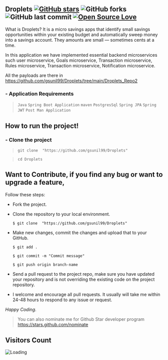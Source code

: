 ## Droplets [![GitHub stars](https://img.shields.io/github/stars/gsunil99/Droplets?style=social)](https://github.com/login?return_to=%2Fgsunil99%Droplets) ![GitHub forks](https://img.shields.io/github/forks/gsunil99/Droplets?style=social) ![GitHub last commit](https://img.shields.io/github/last-commit/gsunil99/Droplets) [![Open Source Love](https://badges.frapsoft.com/os/v2/open-source.svg?v=103)](https://github.com/gsunil99/Droplets) 

What is Droplets?
It is a micro savings apps that identify small savings opportunities within your existing budget and automatically sweep money into a savings account. They amounts are small — sometimes cents at a time.

In this application we have implemented essential backend microservices such user microservice, Goals microservice, Transaction microservice, Rules microservice, Transaction microservice, Notification microservice.

All the payloads are there in https://github.com/gsunil99/Droplets/tree/main/Droplets_Repo2



 ### - Application Requirements
 
 > ```Java```
 > ```Spring Boot Application```
 > ```maven```
 > ```PostgresSql```
 > ```Spring JPA```
 > ```Spring JWT```
 > ```Post Man Application```

## How to run the project!
### - Clone the project
> ``` git clone  "https://github.com/gsunil99/Droplets" ```

> ```cd Droplets```


 ## Want to Contribute, if you find any bug or want to upgrade a feature,
Follow these steps:
- Fork the project.
- Clone the repository to your local environment.

    ```$ git clone  "https://github.com/gsunil99/Droplets" ```
    
- Make new changes, commit the changes and upload that to your GitHub.

    `$ git add .`
    
    `$ git commit -m "Commit message" `
    
    `$ git push origin branch-name`
    
- Send a pull request to the project repo, make sure you have updated your repository and is not overriding the existing code on the project repository.
- I welcome and encourage all pull requests. It usually will take me within 24-48 hours to respond to any issue or request.

_Happy Coding._

> You can also nominate me for Github Star developer program
> https://stars.github.com/nominate

## Visitors Count

<img align="left" src = "https://profile-counter.glitch.me/Droplets/count.svg" alt ="Loading">

